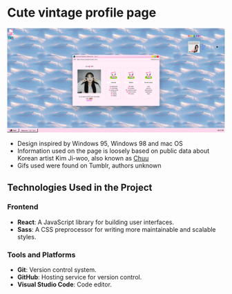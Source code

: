 # Cute vintage profile page

![Profile Image](/public/cute-vintage-profile-page.png)

- Design inspired by Windows 95, Windows 98 and mac OS
- Information used on the page is loosely based on public data about Korean artist Kim Ji-woo, also known as [Chuu](https://wikipedia.org/wiki/Chuu)
- Gifs used were found on Tumblr, authors unknown

## Technologies Used in the Project

### Frontend

- **React**: A JavaScript library for building user interfaces.
- **Sass**: A CSS preprocessor for writing more maintainable and scalable styles.

### Tools and Platforms

- **Git**: Version control system.
- **GitHub**: Hosting service for version control.
- **Visual Studio Code**: Code editor.
